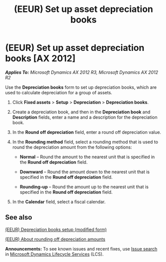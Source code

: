 ﻿---
title: (EEUR) Set up asset depreciation books
TOCTitle: (EEUR) Set up asset depreciation books
ms:assetid: 091aa6e5-3d5e-431a-b0fd-3187fb67946e
ms:mtpsurl: https://technet.microsoft.com/en-us/library/JJ710675(v=AX.60)
ms:contentKeyID: 49385072
ms.date: 04/18/2014
mtps_version: v=AX.60
f1_keywords:
- depreciation
- asset depreciation
- depreciation books
- set up depreciation
---

# (EEUR) Set up asset depreciation books [AX 2012]


_**Applies To:** Microsoft Dynamics AX 2012 R3, Microsoft Dynamics AX 2012 R2_

Use the **Depreciation books** form to set up depreciation books, which are used to calculate depreciation for a group of assets.

1.  Click **Fixed assets** \> **Setup** \> **Depreciation** \> **Depreciation books**.

2.  Create a depreciation book, and then in the **Depreciation book** and **Description** fields, enter a name and a description for the depreciation book.

3.  In the **Round off depreciation** field, enter a round off depreciation value.

4.  In the **Rounding method** field, select a rounding method that is used to round the depreciation amount from the following options:
    
      - **Normal** – Round the amount to the nearest unit that is specified in the **Round off depreciation** field.
    
      - **Downward** – Round the amount down to the nearest unit that is specified in the **Round off depreciation** field.
    
      - **Rounding-up** – Round the amount up to the nearest unit that is specified in the **Round off depreciation** field.

5.  In the **Calendar** field, select a fiscal calendar.

## See also

[(EEUR) Depreciation books setup (modified form)](https://technet.microsoft.com/en-us/library/jj710730\(v=ax.60\))

[(EEUR) About rounding off depreciation amounts](eeur-about-rounding-off-depreciation-amounts.md)

  
**Announcements:** To see known issues and recent fixes, use [Issue search](http://go.microsoft.com/fwlink/?linkid=389258) in [Microsoft Dynamics Lifecycle Services](http://go.microsoft.com/fwlink/?linkid=306505) (LCS).


